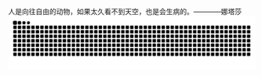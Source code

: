人是向往自由的动物，如果太久看不到天空，也是会生病的。————娜塔莎
![snake](https://github.com/langbiantianya/langbiantianya/raw/refs/heads/output/github-contribution-grid-snake-dark.svg)

<!--
**langbiantianya/langbiantianya** is a ✨ _special_ ✨ repository because its `README.md` (this file) appears on your GitHub profile.

Here are some ideas to get you started:

- 🔭 I’m currently working on ...
- 🌱 I’m currently learning ...
- 👯 I’m looking to collaborate on ...
- 🤔 I’m looking for help with ...
- 💬 Ask me about ...
- 📫 How to reach me: ...
- 😄 Pronouns: ...
- ⚡ Fun fact: ...
-->
